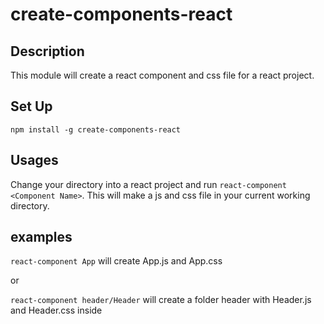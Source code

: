 # create-components-react

## Description
This module will create a react component and css file for a react project.

## Set Up
`npm install -g create-components-react`

## Usages
Change your directory into a react project and run `react-component <Component Name>`. This will make a js and css file in your current working directory.


## examples

`react-component App`
will create App.js and App.css

or

`react-component header/Header`
will create  a folder header with Header.js and Header.css inside

